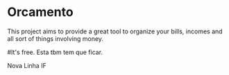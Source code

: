 # Orcamento

This project aims to provide a great tool to organize your bills, incomes and all sort of things involving money.

#It's free.
Esta tbm tem que ficar.

Nova Linha IF
